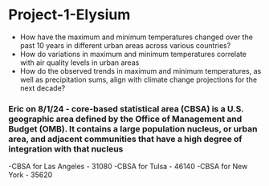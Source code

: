 # Project-1-Elysium
- How have the maximum and minimum temperatures changed over the past 10 years in different urban areas across various countries?
- How do variations in maximum and minimum temperatures correlate with air quality levels in urban areas
- How do the observed trends in maximum and minimum temperatures, as well as precipitation sums, align with climate change projections for the next decade?
### Eric on 8/1/24 - core-based statistical area (CBSA) is a U.S. geographic area defined by the Office of Management and Budget (OMB). It contains a large population nucleus, or urban area, and adjacent communities that have a high degree of integration with that nucleus
-CBSA for Las Angeles - 31080
-CBSA for Tulsa - 46140
-CBSA for New York - 35620
